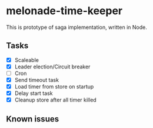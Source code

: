 # melonade-time-keeper

This is prototype of saga implementation, written in Node.

## Tasks

- [x] Scaleable
- [x] Leader election/Circuit breaker
- [ ] Cron
- [x] Send timeout task
- [x] Load timer from store on startup
- [x] Delay start task
- [x] Cleanup store after all timer killed

## Known issues
